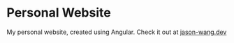 # Personal Website

My personal website, created using Angular. Check it out at [jason-wang.dev](https://jason-wang.dev)
